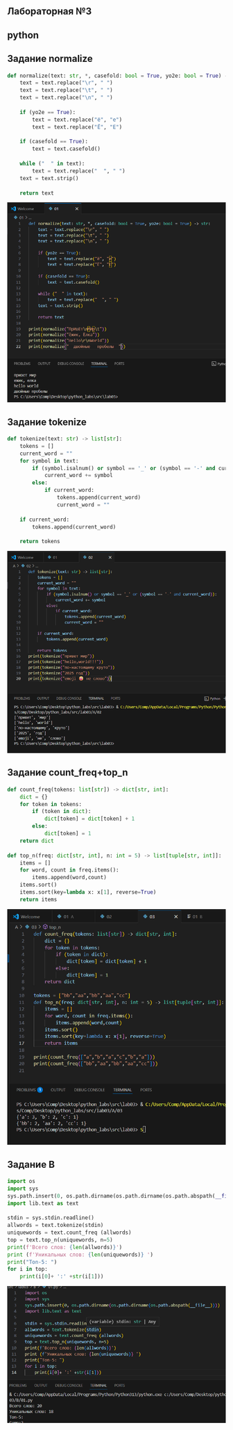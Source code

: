 ## Лабораторная №3
## python
## Задание normalize
``` python
def normalize(text: str, *, casefold: bool = True, yo2e: bool = True) -> str:
    text = text.replace("\r", " ")
    text = text.replace("\t", " ")
    text = text.replace("\n", " ")
    
    if (yo2e == True):
        text = text.replace("ё", "е")
        text = text.replace("Ё", "Е")
        
    if (casefold == True):
        text = text.casefold()
        
    while ("  " in text):
        text = text.replace("  ", " ")
    text = text.strip()

    return text 
```
![Картинка 1](./images/01_lab03.png)

## Задание tokenize
```python
def tokenize(text: str) -> list[str]:
    tokens = []
    current_word = ""
    for symbol in text:
        if (symbol.isalnum() or symbol == '_' or (symbol == '-' and current_word)):
            current_word += symbol
        else:
            if current_word:
                tokens.append(current_word)
                current_word = ""

    if current_word:
        tokens.append(current_word)
    
    return tokens
```
![Картинка 2](./images/02_lab03.png)

## Задание count_freq+top_n
```python
def count_freq(tokens: list[str]) -> dict[str, int]:
    dict = {}
    for token in tokens:
        if (token in dict):
            dict[token] = dict[token] + 1
        else:
            dict[token] = 1
    return dict

def top_n(freq: dict[str, int], n: int = 5) -> list[tuple[str, int]]:
    items = []
    for word, count in freq.items():
        items.append(word,count)
    items.sort()
    items.sort(key=lambda x: x[1], reverse=True)
    return items
```
![Картинка 3](./images/03_lab03.png)

## Задание В
```python
import os
import sys 
sys.path.insert(0, os.path.dirname(os.path.dirname(os.path.abspath(__file__))))
import lib.text as text

stdin = sys.stdin.readline()
allwords = text.tokenize(stdin)
uniquewords = text.count_freq (allwords)
top = text.top_n(uniquewords, n=5)
print(f'Bcero слов: {len(allwords)}')
print (f'Уникальных слов: {len(uniquewords)} ')
print("Ton-5: ")
for i in top:
    print(i[0]+ ':' +str(i[1]))
```
![Картинка 4](./images/04_lab03.png)